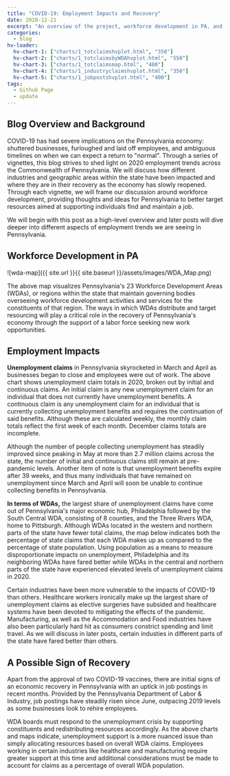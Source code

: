 ```yaml
---
title: "COVID-19: Employment Impacts and Recovery"
date: 2020-12-21
excerpt: "An overview of the project, workforce development in PA, and statewide impacts of COVID-19 on employment"
categories:
  - blog
hv-loader:
  hv-chart-1: ["charts/1_totclaimshvplot.html", "350"]
  hv-chart-2: ["charts/1_totclaimsbyWDAhvplot.html", "550"]
  hv-chart-3: ["charts/1_totclaimsmap.html", "400"]
  hv-chart-4: ["charts/1_industryclaimshvplot.html", "350"]
  hv-chart-5: ["charts/1_jobpostshvplot.html", "400"]
tags:
  - Github Page
  - update
---
```


## Blog Overview and Background
COVID-19 has had severe implications on the Pennsylvania economy: shuttered businesses, furloughed and laid off employees, and ambiguous timelines on when we can expect a return to "normal". Through a series of vignettes, this blog strives to shed light on 2020 employment trends across the Commonwealth of Pennsylvania. We will discuss how different industries and geographic areas within the state have been impacted and where they are in their recovery as the economy has slowly reopened. Through each vignette, we will frame our discussion around workforce development, providing thoughts and ideas for Pennsylvania to better target resources aimed at supporting individuals find and maintain a job.

We will begin with this post as a high-level overview and later posts will dive deeper into different aspects of employment trends we are seeing in Pennsylvania. 

## Workforce Development in PA
![wda-map]({{ site.url }}{{ site.baseurl }}/assets/images/WDA_Map.png)

The above map visualizes Pennsylvania's 23 Workforce Development Areas (WDAs), or regions within the state that maintain governing bodies overseeing workforce development activities and services for the constituents of that region. The ways in which WDAs distribute and target resourcing will play a critical role in the recovery of Pennsylvania's economy through the support of a labor force seeking new work opportunities. 

## Employment Impacts

<div id="hv-chart-1"></div>

**Unemployment claims** in Pennsylvania skyrocketed in March and April as businesses began to close and employees were out of work. The above chart shows unemployment claim totals in 2020, broken out by initial and continuous claims. An initial claim is any new unemployment claim for an individual that does not currently have unemployment benefits. A continuous claim is any unemployment claim for an individual that is currently collecting unemployment benefits and requires the continuation of said benefits. Although these are calculated weekly, the monthly claim totals reflect the first week of each month. December claims totals are incomplete.

Although the number of people collecting unemployment has steadily improved since peaking in May at more than 2.7 million claims across the state, the number of initial and continuous claims still remain at pre-pandemic levels. Another item of note is that unemployment benefits expire after 39 weeks, and thus many individuals that have remained on unemployment since March and April will soon be unable to continue collecting benefits in Pennsylvania.

<div id="hv-chart-2"></div>

**In terms of WDAs,** the largest share of unemployment claims have come out of Pennsylvania's major economic hub, Philadelphia followed by the South Central WDA, consisting of 8 counties, and the Three Rivers WDA, home to Pittsburgh. Although WDAs located in the western and northern parts of the state have fewer total claims, the map below indicates both the percentage of state claims that each WDA makes up as compared to the percentage of state population. Using population as a means to measure disproportionate impacts on unemployment, Philadelphia and its neighboring WDAs have fared better while WDAs in the central and northern parts of the state have experienced elevated levels of unemployment claims in 2020.

<div id="hv-chart-3"></div>

Certain industries have been more vulnerable to the impacts of COVID-19 than others. Healthcare workers ironically make up the largest share of unemployment claims as elective surgeries have subsided and healthcare systems have been devoted to mitigating the effects of the pandemic. Manufacturing, as well as the Accommodation and Food industries have also been particularly hard hit as consumers constrict spending and limit travel. As we will discuss in later posts, certain industies in different parts of the state have fared better than others. 

<div id="hv-chart-4"></div>

## A Possible Sign of Recovery

<div id="hv-chart-5"></div>

Apart from the approval of two COVID-19 vaccines, there are initial signs of an economic recovery in Pennsylvania with an uptick in job postings in recent months. Provided by the Pennsylvania Department of Labor & Industry, job postings have steadily risen since June, outpacing 2019 levels as some businesses look to rehire employees.

WDA boards must respond to the unemployment crisis by supporting constituents and redistributing resources accordingly. As the above charts and maps indicate, unemployment support is a more nuanced issue than simply allocating resources based on overall WDA claims. Employees working in certain industries like healthcare and manufacturing require greater support at this time and additional considerations must be made to account for claims as a percentage of overall WDA population.
